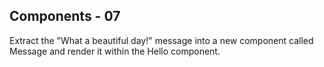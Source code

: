 ## Components - 07

Extract the "What a beautiful day!" message into a new component called Message and render it within the Hello component.